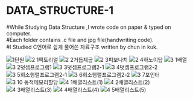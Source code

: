 # DATA_STRUCTURE-1

#While Studying Data Structure ,I wrote code on paper & typed on computer.                                                                 
#Each folder contains .c file and jpg file(handwriting code).                                                                             
#I Studied C언어로 쉽게 풀어쓴 자료구조 written by chun in kuk.

![1단원](https://user-images.githubusercontent.com/46515441/74413269-742c5980-4e82-11ea-872d-afed09dbca07.JPG)
![2 1팩토리얼](https://user-images.githubusercontent.com/46515441/74413280-78f10d80-4e82-11ea-8e5f-710d7ea8bf4d.JPG)
![2 2거듭제곱](https://user-images.githubusercontent.com/46515441/74413283-7a223a80-4e82-11ea-94bd-52efbcd3445a.JPG)
![2 3피보나치](https://user-images.githubusercontent.com/46515441/74413284-7abad100-4e82-11ea-9a87-c07dbe719736.JPG)
![2 4하노이탑](https://user-images.githubusercontent.com/46515441/74413286-7abad100-4e82-11ea-8fc3-6ccead38e04e.JPG)
![3 1배열](https://user-images.githubusercontent.com/46515441/74413302-827a7580-4e82-11ea-8a7f-b914474c3e09.JPG)
![3 2덧셈프로그램1](https://user-images.githubusercontent.com/46515441/74413308-83aba280-4e82-11ea-8ca6-e9279c3fff40.JPG)
![3 3덧셈프로그램2-1](https://user-images.githubusercontent.com/46515441/74413312-85756600-4e82-11ea-9858-24fb2cdd36a0.JPG)
![3 4덧셈프로그램2-2](https://user-images.githubusercontent.com/46515441/74413313-85756600-4e82-11ea-95cb-4be16410fb23.JPG)
![3 5희소행렬프로그램2-1](https://user-images.githubusercontent.com/46515441/74413314-860dfc80-4e82-11ea-9a50-ac0cc1fd5f18.JPG)
![3 6희소행렬프로그램2-2](https://user-images.githubusercontent.com/46515441/74413316-86a69300-4e82-11ea-8f3f-53ae9529347c.JPG)
![3 7포인터](https://user-images.githubusercontent.com/46515441/74413317-86a69300-4e82-11ea-9bfd-78331613326e.JPG)
![3 10 동적메모리할당](https://user-images.githubusercontent.com/46515441/74413319-873f2980-4e82-11ea-96af-5868dbb4eaaa.JPG)
![4 1배열리스트(1)](https://user-images.githubusercontent.com/46515441/74413337-8e663780-4e82-11ea-98c1-092d34b66cf3.JPG)
![4 2배열리스트(2)](https://user-images.githubusercontent.com/46515441/74413338-902ffb00-4e82-11ea-99d1-0ef92a7a9fe1.JPG)
![4 3배열리스트(3)](https://user-images.githubusercontent.com/46515441/74413339-902ffb00-4e82-11ea-9588-0c250fb84d10.JPG)
![4 4배열리스트(4)](https://user-images.githubusercontent.com/46515441/74413342-90c89180-4e82-11ea-96e4-9000c9895eff.JPG)
![4 5배열리스트(5)](https://user-images.githubusercontent.com/46515441/74413343-91612800-4e82-11ea-9d26-8ca54b9ac786.JPG)
